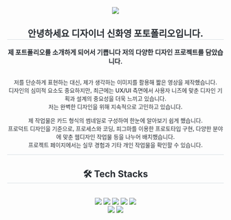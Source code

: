 <div align= "center">
    <img src="https://capsule-render.vercel.app/api?type=soft&color=0:,100:303030&height=120&text=Sinhwayoung%20Portfolio&animation=twinkling&fontColor=ffffff&fontSize=50" />
    </div>
    <div align= "center"> 
    <h2 style="border-bottom: 1px solid #d8dee4; color: #282d33;"> 안녕하세요 디자이너 신화영 포토폴리오입니다. </h2>  
    <div style="font-weight: 700; font-size: 15px; text-align: center; color: #282d33;"> 제 포트폴리오를 소개하게 되어서 기쁩니다 저의 다양한 디자인 프로젝트를 담았습니다. </div>
      <h2 style="border-bottom: 1px solid #d8dee4; color: #282d33;">   
    <div style="font-weight: 500; font-size: 13px; text-align: center; color: #282d33;"> 저를 단순하게 표현하는 대신, 제가 생각하는 이미지를 활용해 짧은 영상을 제작했습니다.<BR>디자인의 심미적 요소도 중요하지만, 최근에는 UX/UI 측면에서 사용자 니즈에 맞춘 디자인 기획과 설계의 중요성을 더욱 느끼고 있습니다.<BR>저는 완벽한 디자인을 위해 지속적으로 고민하고 있습니다.

제 작업물은 카드 형식의 썸네일로 구성하여 한눈에 알아보기 쉽게 했습니다.<BR>프로덕트 디자인을 기준으로, 프로세스와 코딩, 피그마를 이용한 프로토타입 구현, 다양한 분야에 맞춘 웹디자인 작업물 등을 나누어 배치했습니다.<BR>프로젝트 페이지에서는 실무 경험과 기타 개인 작업물을 확인할 수 있습니다.

 </div> 
    </div>
    <div align= "center">
    <h2 style="border-bottom: 1px solid #d8dee4; color: #282d33;"> 🛠️ Tech Stacks </h2> <br> 
  <div style="margin: 0 auto; text-align: center;" align= "center"> <img src="https://img.shields.io/badge/CSS3-1572B6?style=for-the-badge&logo=CSS3&logoColor=white">
          <img src="https://img.shields.io/badge/Javascript-F7DF1E?style=for-the-badge&logo=Javascript&logoColor=white">
          <img src="https://img.shields.io/badge/HTML5-E34F26?style=for-the-badge&logo=HTML5&logoColor=white">
          <img src="https://img.shields.io/badge/Git-F05032?style=for-the-badge&logo=Git&logoColor=white">
          <img src="https://img.shields.io/badge/jQuery-0769AD?style=for-the-badge&logo=jQuery&logoColor=white">
          <br/><img src="https://img.shields.io/badge/Notion-000000?style=for-the-badge&logo=Notion&logoColor=white">
          <img src="https://img.shields.io/badge/Vercel-000000?style=for-the-badge&logo=Vercel&logoColor=white">
          </div>
    </div>
    </div>

